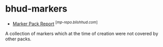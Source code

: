 # bhud-markers

- [Marker Pack Report](https://mp-repo.blishhud.com/Nekres.Markers.taco.html) <sup>[*mp-repo.blishhud.com*]</sup>

A collection of markers which at the time of creation were not covered by other packs.
